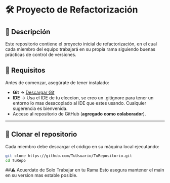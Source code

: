 # 🛠️ Proyecto de Refactorización

## 📌 Descripción
Este repositorio contiene el proyecto inicial de refactorización, en el cual cada miembro del equipo trabajará en su propia rama siguiendo buenas prácticas de control de versiones.

## 🚀 Requisitos
Antes de comenzar, asegúrate de tener instalado:
- **Git** → [Descargar Git](https://git-scm.com/downloads)
- **IDE** → Usa el IDE de tu eleccion, se creo un .gitignore para tener un entorno lo mas desacoplado al IDE que estes usando. Cualquier sugerencia es bienvenida.
- Acceso al repositorio de GitHub (**agregado como colaborador**).

---

## 🔗 Clonar el repositorio
Cada miembro debe descargar el código en su máquina local ejecutando:
```sh
git clone https://github.com/TuUsuario/TuRepositorio.git
cd TuRepo
```
##⚠️ Acuerdate de Solo Trabajar en tu Rama
Esto asegura mantener el main en su version mas estable posible.
